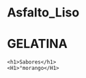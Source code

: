 # Asfalto_Liso
<!DOCTYPE html>
<html lang="en">
<head>
    <meta charset="UTF-8">
    <meta http-equiv="X-UA-Compatible" content="IE=edge">
    <meta name="viewport" content="width=device-width, initial-scale=1.0">
    <title>Document</title>
</head>
<body>
    <h1>GELATINA</h1>

    <h1>Sabores</h1>
    <H1>°morango</H1>
</body>
</html>
